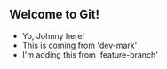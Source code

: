 ## Welcome to Git!

- Yo, Johnny here!
- This is coming from 'dev-mark'
- I'm adding this from 'feature-branch'